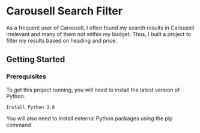 # Carousell Search Filter
As a frequent user of Carousell, I often found my search results in Carousell irrelevant and many of them not within my budget. Thus, I built a project to filter my results based on heading and price.

## Getting Started
### Prerequisites
To get this project running, you will need to install the latest version of Python.
```
Install Python 3.8
```
You will also need to install external Python packages using the pip command

